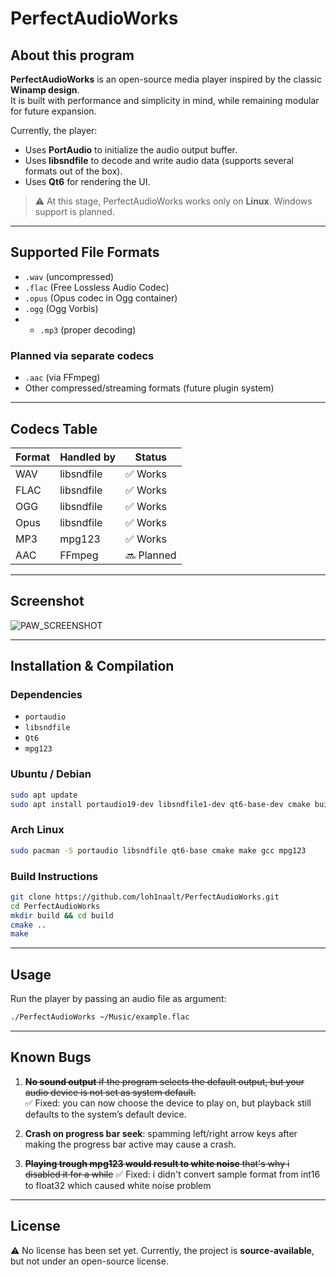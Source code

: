 # PerfectAudioWorks

## About this program
**PerfectAudioWorks** is an open-source media player inspired by the classic **Winamp design**.  
It is built with performance and simplicity in mind, while remaining modular for future expansion.  

Currently, the player:  
- Uses **PortAudio** to initialize the audio output buffer.  
- Uses **libsndfile** to decode and write audio data (supports several formats out of the box).  
- Uses **Qt6** for rendering the UI.  

> ⚠️ At this stage, PerfectAudioWorks works only on **Linux**. Windows support is planned.  

---

## Supported File Formats
- `.wav` (uncompressed)  
- `.flac` (Free Lossless Audio Codec)  
- `.opus` (Opus codec in Ogg container)  
- `.ogg` (Ogg Vorbis)
- - `.mp3` (proper decoding) 


### Planned via **separate codecs** 
- `.aac` (via FFmpeg)  
- Other compressed/streaming formats (future plugin system)  

---

## Codecs Table

| Format | Handled by     | Status       |
|--------|----------------|--------------|
| WAV    | libsndfile     | ✅ Works     |
| FLAC   | libsndfile     | ✅ Works     |
| OGG    | libsndfile     | ✅ Works     |
| Opus   | libsndfile     | ✅ Works     |
| MP3    | mpg123 | ✅ Works   |
| AAC    | FFmpeg         | 🔜 Planned   |

---

## Screenshot
![PAW_SCREENSHOT](https://cdn.discordapp.com/attachments/870025078828589098/1397171995749253290/image.png?ex=6880c151&is=687f6fd1&hm=2a290aae639565955cb64e222306e1d07ef7de7bec80cd7e8573336bcbaa49fe&)  

---

## Installation & Compilation

### Dependencies
- `portaudio`  
- `libsndfile`  
- `Qt6`
- `mpg123`

### Ubuntu / Debian
```bash
sudo apt update
sudo apt install portaudio19-dev libsndfile1-dev qt6-base-dev cmake build-essential mpg123-dev
```

### Arch Linux
```bash
sudo pacman -S portaudio libsndfile qt6-base cmake make gcc mpg123
```

### Build Instructions
```bash
git clone https://github.com/loh1naalt/PerfectAudioWorks.git
cd PerfectAudioWorks
mkdir build && cd build
cmake ..
make
```

---

## Usage
Run the player by passing an audio file as argument:  
```bash
./PerfectAudioWorks ~/Music/example.flac
```

---

## Known Bugs
1. ~~**No sound output** if the program selects the default output, but your audio device is not set as system default.~~  
   ✅ Fixed: you can now choose the device to play on, but playback still defaults to the system’s default device.  

2. **Crash on progress bar seek**: spamming left/right arrow keys after making the progress bar active may cause a crash.
3. ~~**Playing trough mpg123 would result to white noise** that's why i disabled it for a while~~
    ✅ Fixed: i didn't convert sample format from int16 to float32 which caused white noise problem

---

## License
⚠️ No license has been set yet. Currently, the project is **source-available**, but not under an open-source license.
